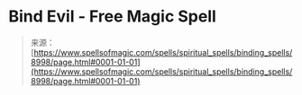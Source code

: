 <!--yml

category: 未分类

date: 2024-06-12 18:44:43

-->

# Bind Evil - Free Magic Spell

> 来源：[https://www.spellsofmagic.com/spells/spiritual_spells/binding_spells/8998/page.html#0001-01-01](https://www.spellsofmagic.com/spells/spiritual_spells/binding_spells/8998/page.html#0001-01-01)
